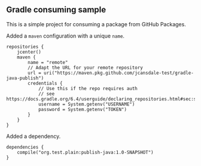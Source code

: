 ## Gradle consuming sample

This is a simple project for consuming a package from GitHub Packages.

Added a `maven` configuration with a unique `name`.

```
repositories {
    jcenter()
    maven {
        name = "remote"
        // Adapt the URL for your remote repository
        url = uri("https://maven.pkg.github.com/jcansdale-test/gradle-java-publish")
        credentials { 
            // Use this if the repo requires auth 
            // see https://docs.gradle.org/6.4/userguide/declaring_repositories.html#sec:supported_transport_protocols
            username = System.getenv("USERNAME")
            password = System.getenv("TOKEN")
        }
    }
}
```

Added a dependency.

```
dependencies {
    compile("org.test.plain:publish-java:1.0-SNAPSHOT")
}
```
